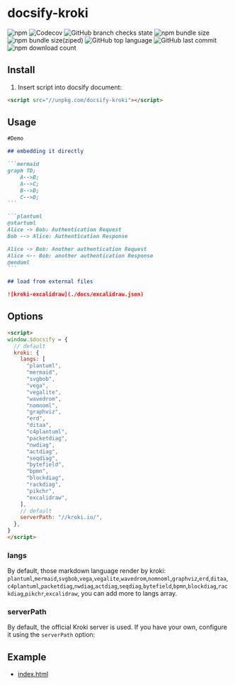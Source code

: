 # docsify-kroki

![npm](https://img.shields.io/npm/v/docsify-kroki)
![Codecov](https://img.shields.io/codecov/c/github/zuisong/docsify-kroki)
![GitHub branch checks state](https://img.shields.io/github/checks-status/zuisong/docsify-kroki/main)
![npm bundle size](https://img.shields.io/bundlephobia/min/docsify-kroki)
![npm bundle size(ziped)](https://img.shields.io/bundlephobia/minzip/docsify-kroki)
![GitHub top language](https://img.shields.io/github/languages/top/zuisong/docsify-kroki)
![GitHub last commit](https://img.shields.io/github/last-commit/zuisong/docsify-kroki)
![npm download count](https://img.shields.io/npm/dm/docsify-kroki)

## Install

1. Insert script into docsify document:

```html
<script src="//unpkg.com/docsify-kroki"></script>
```

## Usage

````markdown
#Demo

## embedding it directly

```mermaid
graph TD;
    A-->B;
    A-->C;
    B-->D;
    C-->D;
```

```plantuml
@startuml
Alice -> Bob: Authentication Request
Bob --> Alice: Authentication Response

Alice -> Bob: Another authentication Request
Alice <-- Bob: another authentication Response
@enduml
```

## load from external files

![kroki-excalidraw](./docs/excalidraw.json)
````

## Options

```html
<script>
window.$docsify = {
  // default
  kroki: {
    langs: [
      "plantuml",
      "mermaid",
      "svgbob",
      "vega",
      "vegalite",
      "wavedrom",
      "nomnoml",
      "graphviz",
      "erd",
      "ditaa",
      "c4plantuml",
      "packetdiag",
      "nwdiag",
      "actdiag",
      "seqdiag",
      "bytefield",
      "bpmn",
      "blockdiag",
      "rackdiag",
      "pikchr",
      "excalidraw",
    ],
    // default
    serverPath: "//kroki.io/",
  },
}
</script>
```

### langs

By default, those markdown language render by kroki:
`plantuml`,`mermaid`,`svgbob`,`vega`,`vegalite`,`wavedrom`,`nomnoml`,`graphviz`,`erd`,`ditaa`,`c4plantuml`,`packetdiag`,`nwdiag`,`actdiag`,`seqdiag`,`bytefield`,`bpmn`,`blockdiag`,`rackdiag`,`pikchr`,`excalidraw`,
you can add more to langs array.

### serverPath

By default, the official Kroki server is used. If you have your own, configure
it using the `serverPath` option:

## Example

- [index.html](docs/index.html)
